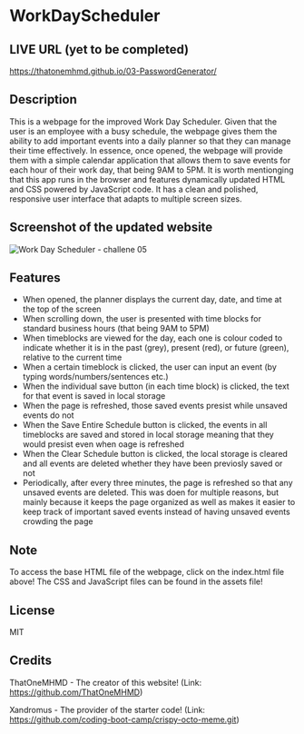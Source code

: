 # WorkDayScheduler

## LIVE URL (yet to be completed)

https://thatonemhmd.github.io/03-PasswordGenerator/

## Description

This is a webpage for the improved Work Day Scheduler. Given that the user is an employee with a busy schedule, the webpage gives them the ability to add important events into a daily planner so that they can manage their time effectively. In essence, once opened, the webpage will provide them with a simple calendar application that allows them to save events for each hour of their work day, that being 9AM to 5PM. It is worth mentionging that this app runs in the browser and features dynamically updated HTML and CSS powered by JavaScript code. It has a clean and polished, responsive user interface that adapts to multiple screen sizes.

## Screenshot of the updated website

![Work Day Scheduler - challene 05](https://user-images.githubusercontent.com/126360257/231563339-eab56be1-0605-4dab-bb07-f91e0ba53f78.png)

## Features

- When opened, the planner displays the current day, date, and time at the top of the screen
- When scrolling down, the user is presented with time blocks for standard business hours (that being 9AM to 5PM)
- When timeblocks are viewed for the day, each one is colour coded to indicate whether it is in the past (grey), present (red), or future (green), relative to the current time
- When a certain timeblock is clicked, the user can input an event (by typing words/numbers/sentences etc.)
- When the individual save button (in each time block) is clicked, the text for that event is saved in local storage
- When the page is refreshed, those saved events presist while unsaved events do not
- When the Save Entire Schedule button is clicked, the events in all timeblocks are saved and stored in local storage meaning that they would presist even when oage is refreshed
- When the Clear Schedule button is clicked, the local storage is cleared and all events are deleted whether they have been previosly saved or not
- Periodically, after every three minutes, the page is refreshed so that any unsaved events are deleted. This was doen for multiple reasons, but mainly because it keeps the page organized as well as makes it easier to keep track of important saved events instead of having unsaved events crowding the page

## Note 

To access the base HTML file of the webpage, click on the index.html file above! The CSS and JavaScript files can be found in the assets file!

## License

MIT

## Credits

ThatOneMHMD - The creator of this website!
(Link: https://github.com/ThatOneMHMD)

Xandromus - The provider of the starter code!
(Link: https://github.com/coding-boot-camp/crispy-octo-meme.git)

